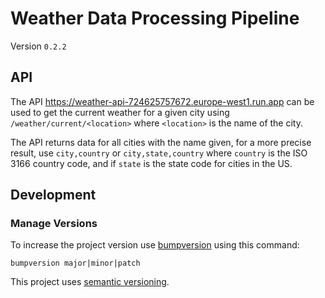 # Weather Data Processing Pipeline

Version `0.2.2`

## API

The API https://weather-api-724625757672.europe-west1.run.app can be used to get the current weather for a given city using `/weather/current/<location>` where `<location>` is the name of the city.

The API returns data for all cities with the name given, for a more precise result, use `city,country` or `city,state,country` where `country` is the ISO 3166 country code, and if `state` is the state code for cities in the US.

## Development

### Manage Versions

To increase the project version use [bumpversion](https://pypi.org/project/bump2version/) using this command:

```
bumpversion major|minor|patch
```

This project uses [semantic versioning](https://semver.org/).
